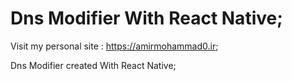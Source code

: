 # Dns Modifier With React Native;

Visit my personal site : https://amirmohammad0.ir;

Dns Modifier created With React Native;
